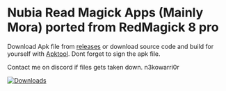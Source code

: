 # Nubia Read Magick Apps (Mainly Mora) ported from RedMagick 8 pro
Download Apk file from [releases](https://github.com/N3kowarriorCZenchilada/Red-Magick-Ported-Apps-RM8p/releases) or download source code and build for yourself with [Apktool](https://ibotpeaches.github.io/Apktool/). Dont forget to sign the apk file.

Contact me on discord if files gets taken down. n3kowarri0r

[![Downloads](https://img.shields.io/github/downloads/N3kowarriorCZenchilada/Red-Magick-Ported-Apps-RM8p/total?style=flat-square)](https://github.com/N3kowarriorCZenchilada/Red-Magick-Ported-Apps-RM8p/releases)

